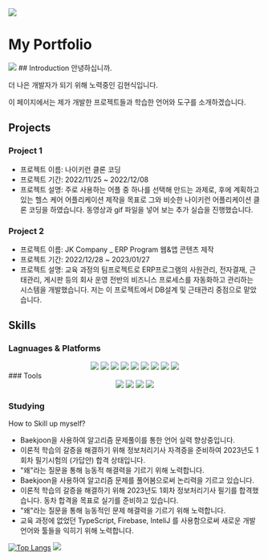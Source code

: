 <img src="https://capsule-render.vercel.app/api?type=waving&color=00BFFE&height=200&section=header&text=Hyunsic's%20Github&fontSize=50" />


# My Portfolio
<a href="https://www.notion.so/">
	<img src="https://img.shields.io/badge/Notion-000000?style=flat&logo=Notion&logoColor=white" /></a>
## Introduction
안녕하십니까.

더 나은 개발자가 되기 위해 노력중인 김현식입니다.

이 페이지에서는 제가 개발한 프로젝트들과 학습한 언어와 도구를 소개하겠습니다. 

## Projects
### Project 1
- 프로젝트 이름: 나이키런 클론 코딩
- 프로젝트 기간: 2022/11/25 ~ 2022/12/08
- 프로젝트 설명: 주로 사용하는 어플 중 하나를 선택해 만드는 과제로, 후에 계획하고 있는 헬스 케어 어플리케이션 제작을 목표로 그와 비슷한 나이키런 어플리케이션 클론 코딩을 하였습니다. 동영상과 gif 파일을 넣어 보는 추가 실습을 진행했습니다. 
### Project 2
- 프로젝트 이름: JK Company _ ERP Program 웹&앱 콘텐츠 제작
- 프로젝트 기간: 2022/12/28 ~ 2023/01/27
- 프로젝트 설명: 교육 과정의 팀프로젝트로 ERP프로그램의 사원관리, 전자결재, 근태관리, 게시판 등의 회사 운영 전반의 비즈니스 프로세스를 자동화하고 관리하는 시스템을 개발했습니다. 저는 이 프로젝트에서 DB설계 및 근태관리 중점으로 맡았습니다. 
## Skills
### Lagnuages & Platforms
<div align="center">
	<img src="https://img.shields.io/badge/Java-007396?style=flat&logo=Java&logoColor=white" />
	<img src="https://img.shields.io/badge/HTML5-E34F26?style=flat&logo=HTML5&logoColor=white" />
	<img src="https://img.shields.io/badge/CSS3-1572B6?style=flat&logo=CSS3&logoColor=white" />
	<img src="https://img.shields.io/badge/JavaScript-F7DF1E?style=flat&logo=JavaScript&logoColor=white" />
	<img src="https://img.shields.io/badge/jQuery-0769AD?style=flat&logo=jQuery&logoColor=white" />	
	<img src="https://img.shields.io/badge/Android Studio-3DDC84?style=flat&logo=Android Studio&logoColor=white" />
	<img src="https://img.shields.io/badge/Oracle-F80000?style=flat&logo=Oracle&logoColor=white" />
	<img src="https://img.shields.io/badge/Spring-6DB33F?style=flat&logo=Spring&logoColor=white" />
	<img src="https://img.shields.io/badge/Bootstrap-7952B3?style=flat&logo=Bootstrap&logoColor=white" />
	
</div>
### Tools
<div align="center">	
	<img src="https://img.shields.io/badge/Eclipse IDE-2C2255?style=flat&logo=Eclipse IDE&logoColor=white" />
	<img src="https://img.shields.io/badge/Visual Studio Code-007ACC?style=flat&logo=Visual Studio Code&logoColor=white" />
	<img src="https://img.shields.io/badge/Apache Tomcat-F8DC75?style=flat&logo=Apache Tomcat&logoColor=white" />
	<img src="https://img.shields.io/badge/GitHub-181717?style=flat&logo=GitHub&logoColor=white" />
</div>

### Studying
How to Skill up myself?
 - Baekjoon을 사용하여 알고리즘 문제풀이를 통한 언어 실력 향상중입니다. 
 - 이론적 학습의 갈증을 해결하기 위해 정보처리기사 자격증을 준비하여 2023년도 1회차 필기시험의 (가답안) 합격 상태입니다. 
 - "왜"라는 질문을 통해 능동적 해결력을 기르기 위해 노력합니다. 
 - Baekjoon을 사용하여 알고리즘 문제를 풀어봄으로써 논리력을 기르고 있습니다.
 - 이론적 학습의 갈증을 해결하기 위해  2023년도 1회차  정보처리기사 필기를 합격했습니다. 동차 합격을 목표로 실기를 준비하고 있습니다. 
 - "왜"라는 질문을 통해 능동적인 문제 해결력을 기르기 위해 노력합니다. 
 - 교육 과정에 없었던 TypeScript, Firebase, InteliJ 를 사용함으로써 새로운 개발 언어와 툴들을 익히기 위해 노력합니다.   

<div>

[![Top Langs](https://github-readme-stats.vercel.app/api/top-langs/?username=58886)](https://github.com/anuraghazra/github-readme-stats)
<img src="https://github-readme-stats.vercel.app/api?username=58886&show_icons=true">
</div>

